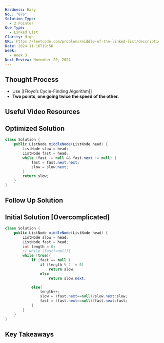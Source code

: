 ```yaml
---
Hardness: Easy
No.: "876"
Solution Type:
  - 2 Pointer
Que Type:
  - Linked List
Clarity: High
URL: https://leetcode.com/problems/middle-of-the-linked-list/description/
Date: 2024-11-16T19:56
Week:
  - Week 3
Next Review: November 20, 2024
---
```


## Thought Process
- Use [[Floyd’s Cycle-Finding Algorithm]]
- **Two points, one going twice the speed of the other.**

## Useful Video Resources

## Optimized Solution

```Java
class Solution {
    public ListNode middleNode(ListNode head) {
        ListNode slow = head;
        ListNode fast = head;
        while (fast != null && fast.next != null) {
            fast = fast.next.next;
            slow = slow.next;
        }
        return slow;
    }
}
```

## Follow Up Solution

## Initial Solution [Overcomplicated]

```Java
class Solution {
    public ListNode middleNode(ListNode head) {
        ListNode slow = head;
        ListNode fast = head;
        int length = 0;
        // while (fast!=null){
        while (true){
            if (fast == null )
                if (length % 2 != 0)
                    return slow;
                else 
                    return slow.next;

            else{
                length++;
                slow = (fast.next==null)?slow.next:slow;
                fast = (fast.next==null)?fast.next:fast;
            }
        }
    }
}
```

## Key Takeaways